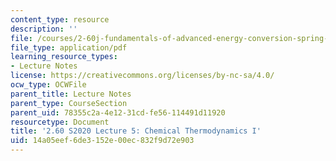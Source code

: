 ```yaml
---
content_type: resource
description: ''
file: /courses/2-60j-fundamentals-of-advanced-energy-conversion-spring-2020/14a05eef6de3152e00ec832f9d72e903_MIT2_60s20_lec5.pdf
file_type: application/pdf
learning_resource_types:
- Lecture Notes
license: https://creativecommons.org/licenses/by-nc-sa/4.0/
ocw_type: OCWFile
parent_title: Lecture Notes
parent_type: CourseSection
parent_uid: 78355c2a-4e12-31cd-fe56-114491d11920
resourcetype: Document
title: '2.60 S2020 Lecture 5: Chemical Thermodynamics I'
uid: 14a05eef-6de3-152e-00ec-832f9d72e903
---
```

